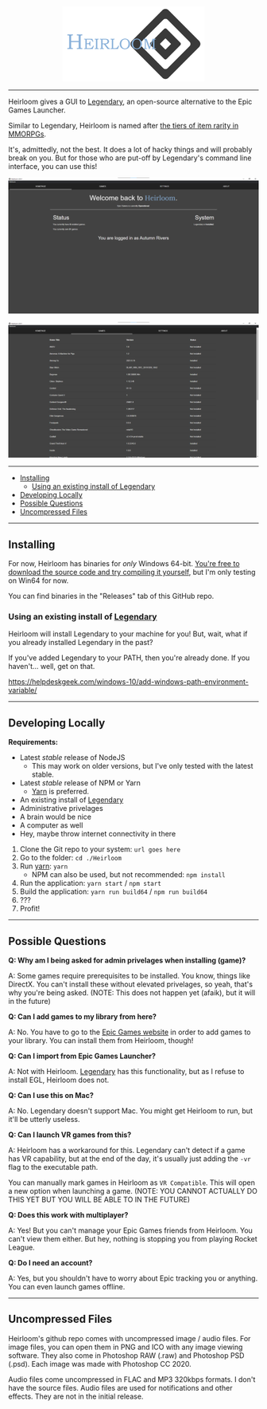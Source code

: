 <center>
    <img src="./images/HeirloomLogo.png" height="150px" width="auto">
</center>

---

Heirloom gives a GUI to [Legendary], an open-source alternative to the Epic Games Launcher.

Similar to Legendary, Heirloom is named after [the tiers of item rarity in MMORPGs](https://wow.gamepedia.com/Quality).

It's, admittedly, not the best. It does a lot of hacky things and will probably break on you. But for those who are put-off by Legendary's command line interface, you can use this!

![](./screenshots/Heirloom1.png)

![](./screenshots/Heirloom2.png)

---

* [Installing](#installing)
    * [Using an existing install of Legendary](#using-an-existing-install-of-legendary)
* [Developing Locally](#developing-locally)
* [Possible Questions](#possible-questions)
* [Uncompressed Files](#uncompressed-files)

---

## Installing
For now, Heirloom has binaries for *only* Windows 64-bit. [You're free to download the source code and try compiling it yourself](#developing-locally), but I'm only testing on Win64 for now.

You can find binaries in the "Releases" tab of this GitHub repo.

### Using an existing install of [Legendary]

Heirloom will install Legendary to your machine for you! But, wait, what if you already installed Legendary in the past?

If you've added Legendary to your PATH, then you're already done. If you haven't... well, get on that.

https://helpdeskgeek.com/windows-10/add-windows-path-environment-variable/

---

## Developing Locally

**Requirements:**
* Latest *stable* release of NodeJS
    * This may work on older versions, but I've only tested with the latest stable.
* Latest *stable* release of NPM or Yarn
    * [Yarn](https://yarnpkg.com/) is preferred.
* An existing install of [Legendary]
* Administrative privelages
* A brain would be nice
* A computer as well
* Hey, maybe throw internet connectivity in there

1. Clone the Git repo to your system: `url goes here`
2. Go to the folder: `cd ./Heirloom`
3. Run [yarn](https://yarnpkg.com/): `yarn`
    * NPM can also be used, but not recommended: `npm install`
4. Run the application: `yarn start` / `npm start`
5. Build the application: `yarn run build64` / `npm run build64`
6. ???
7. Profit!

---

## Possible Questions

**Q: Why am I being asked for admin privelages when installing (game)?**

A: Some games require prerequisites to be installed. You know, things like DirectX. You can't install these without elevated privelages, so yeah, that's why you're being asked. (NOTE: This does not happen yet (afaik), but it will in the future)


**Q: Can I add games to my library from here?**

A: No. You have to go to the [Epic Games website](https://www.epicgames.com/) in order to add games to your library. You can install them from Heirloom, though!


**Q: Can I import from Epic Games Launcher?**

A: Not with Heirloom. [Legendary] has this functionality, but as I refuse to install EGL, Heirloom does not.


**Q: Can I use this on Mac?**

A: No. Legendary doesn't support Mac. You might get Heirloom to run, but it'll be utterly useless.


**Q: Can I launch VR games from this?**

A: Heirloom has a workaround for this. Legendary can't detect if a game has VR capability, but at the end of the day, it's usually just adding the `-vr` flag to the executable path.

You can manually mark games in Heirloom as `VR Compatible`. This will open a new option when launching a game. (NOTE: YOU CANNOT ACTUALLY DO THIS YET BUT YOU WILL BE ABLE TO IN THE FUTURE)


**Q: Does this work with multiplayer?**

A: Yes! But you can't manage your Epic Games friends from Heirloom. You can't view them either. But hey, nothing is stopping you from playing Rocket League.


**Q: Do I need an account?**

A: Yes, but you shouldn't have to worry about Epic tracking you or anything. You can even launch games offline.

---

## Uncompressed Files

Heirloom's github repo comes with uncompressed image / audio files. For image files, you can open them in PNG and ICO with any image viewing software. They also come in Photoshop RAW (.raw) and Photoshop PSD (.psd). Each image was made with Photoshop CC 2020.

Audio files come uncompressed in FLAC and MP3 320kbps formats. I don't have the source files. Audio files are used for notifications and other effects. They are not in the initial release.

[Legendary]: https://github.com/derrod/legendary